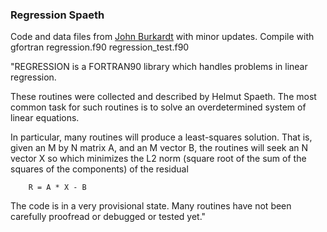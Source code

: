 ### Regression Spaeth

Code and data files from [John Burkardt](https://people.math.sc.edu/Burkardt/f_src/regression/regression.html) with minor updates. Compile with gfortran regression.f90 regression_test.f90

"REGRESSION is a FORTRAN90 library which handles problems in linear regression.

These routines were collected and described by Helmut Spaeth. The most common task for such routines is to solve an overdetermined system of linear equations.

In particular, many routines will produce a least-squares solution. That is, given an M by N matrix A, and an M vector B, the routines will seek an N vector X so which minimizes the L2 norm (square root of the sum of the squares of the components) of the residual


        R = A * X - B
      
The code is in a very provisional state. Many routines have not been carefully proofread or debugged or tested yet."
